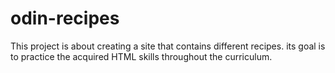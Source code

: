 # odin-recipes
This project is about creating a site that contains different recipes.
its goal is to practice the acquired HTML skills throughout the curriculum.